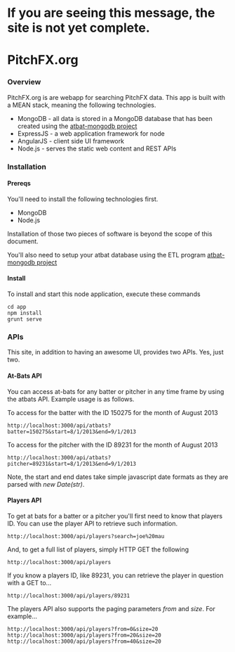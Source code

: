 If you are seeing this message, the site is not yet complete.
============

PitchFX.org
============

### Overview
PitchFX.org is are webapp for searching PitchFX data. This app is built with a MEAN stack, meaning the following technologies.

* MongoDB - all data is stored in a MongoDB database that has been created using the <a href="https://github.com/kruser/atbat-mongodb">atbat-mongodb project</a>
* ExpressJS - a web application framework for node
* AngularJS - client side UI framework
* Node.js - serves the static web content and REST APIs

### Installation

#### Prereqs

You'll need to install the following technologies first.
* MongoDB
* Node.js

Installation of those two pieces of software is beyond the scope of this document.

You'll also need to setup your atbat database using the ETL program <a href="https://github.com/kruser/atbat-mongodb">atbat-mongodb project</a>

#### Install
To install and start this node application, execute these commands

    cd app
    npm install
    grunt serve

### APIs
This site, in addition to having an awesome UI, provides two APIs. Yes, just two.

#### At-Bats API
You can access at-bats for any batter or pitcher in any time frame by using the atbats API. Example usage is as follows.

To access for the batter with the ID 150275 for the month of August 2013

    http://localhost:3000/api/atbats?batter=150275&start=8/1/2013&end=9/1/2013
  
To access for the pitcher with the ID 89231 for the month of August 2013

    http://localhost:3000/api/atbats?pitcher=89231&start=8/1/2013&end=9/1/2013
  
Note, the start and end dates take simple javascript date formats as they are parsed with *new Date(str)*.

#### Players API
To get at bats for a batter or a pitcher you'll first need to know that players ID. You can use the player API to retrieve such information.

    http://localhost:3000/api/players?search=joe%20mau
    
And, to get a full list of players, simply HTTP GET the following

    http://localhost:3000/api/players
    
If you know a players ID, like 89231, you can retrieve the player in question with a GET to...

    http://localhost:3000/api/players/89231

The players API also supports the paging parameters *from* and *size*. For example...

    http://localhost:3000/api/players?from=0&size=20
    http://localhost:3000/api/players?from=20&size=20
    http://localhost:3000/api/players?from=40&size=20

